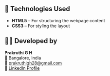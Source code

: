 ## 🔧 Technologies Used

- **HTML5** – For structuring the webpage content
- **CSS3** – For styling the layout

## 👩‍💻 Developed by

**Prakruthi G H**  
📍 Bangalore, India  
📧 prakruthigh28@gmail.com  
🔗 [LinkedIn Profile](https://www.linkedin.com/in/prakruthi-g-h)

